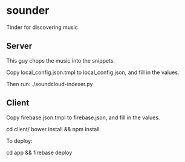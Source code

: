 sounder
=======

Tinder for discovering music

Server
------

This guy chops the music into the snippets.

Copy local_config.json.tmpl to local_config.json, and fill in the values.

Then run:
./soundcloud-indexer.py

Client
------

Copy firebase.json.tmpl to firebase.json, and fill in the values.

cd client/
bower install && npm install

To deploy:

cd app && firebase deploy
